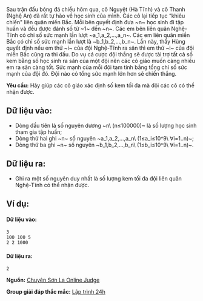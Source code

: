 Sau trận đấu bóng đá chiều hôm qua, cô Nguyệt (Hà Tĩnh) và cô Thanh (Nghệ An) đã rất tự hào về học sinh của mình. Các cô lại tiếp tục “khiêu chiến" liên quân miền Bắc. Mỗi bên quyết định đưa ~n~ học sinh đi tập huấn và đều được đánh số từ ~1~ đến ~n~. Các em bên liên quân Nghệ-Tĩnh có chỉ số sức mạnh lần lượt ~a_1,a_2,…,a_n~. Các em liên quân miền Bắc có chỉ số sức mạnh lần lượt là ~b_1,b_2,…,b_n~. Lần này, thầy Hùng quyết định nếu em thứ ~i~ của đội Nghệ-Tĩnh ra sân thì em thứ ~i~ của đội miền Bắc cũng ra thi đấu. Do vụ cá cược đội thắng sẽ được tài trợ tất cả số kem bằng số học sinh ra sân của một đội nên các cô giáo muốn càng nhiều em ra sân càng tốt. Sức mạnh của mỗi đội tạm tính bằng tổng chỉ số sức mạnh của đội đó. Đội nào có tổng sức mạnh lớn hơn sẽ chiến thắng.

**Yêu cầu:** Hãy giúp các cô giáo xác định số kem tối đa mà đội các cô có thể nhận được.

## Dữ liệu vào:
- Dòng đầu tiên là số nguyên dương ~n\ (n≤100000)~ là số lượng học sinh tham gia tập huấn;
- Dòng thứ hai ghi ~n~ số nguyên ~a_1,a_2,…,a_n\ (1≤a_i≤10^9\ ∀i=1..n)~;
- Dòng thứ ba ghi ~n~ số nguyên ~b_1,b_2,…,b_n\ (1≤b_i≤10^9\ ∀i=1..n)~.

## Dữ liệu ra:
- Ghi ra một số nguyên duy nhất là số lượng kem tối đa đội liên quân Nghệ-Tĩnh có thể nhận được.

## Ví dụ:
#### Dữ liệu vào:
```
3
100 100 5
2 2 1000
```

#### Dữ liệu ra:
```
2
```
**Nguồn:** [Chuyên Sơn La Online Judge](http://csloj.ddns.net/)

**Group giải đáp thắc mắc:** [Lập trình 24h](https://www.facebook.com/groups/1386904321519984)